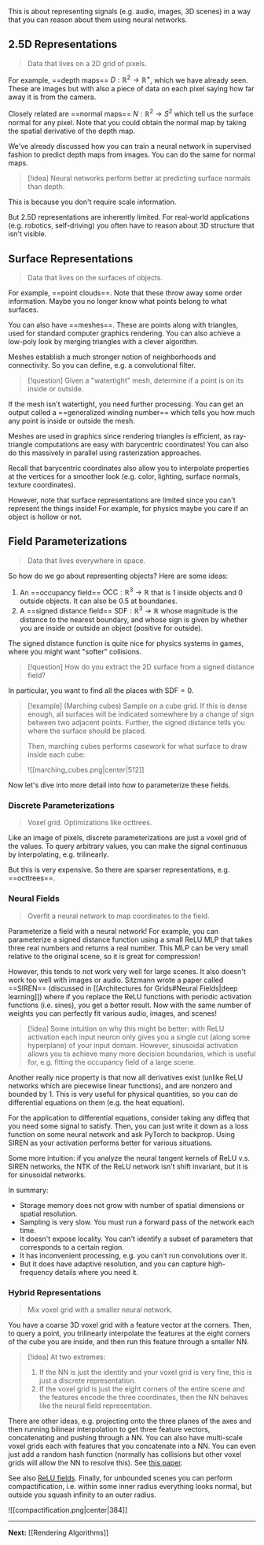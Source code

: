 This is about representing signals (e.g. audio, images, 3D scenes) in a way that you can reason about them using neural networks.

## 2.5D Representations

> Data that lives on a 2D grid of pixels.

For example, ==depth maps== $D:\mathbb{R}^{2}\to \mathbb{R}^{+}$, which we have already seen. These are images but with also a piece of data on each pixel saying how far away it is from the camera.

Closely related are ==normal maps== $N:\mathbb{R}^{2}\to S^{2}$ which tell us the surface normal for any pixel. Note that you could obtain the normal map by taking the spatial derivative of the depth map.

We've already discussed how you can train a neural network in supervised fashion to predict depth maps from images. You can do the same for normal maps.

> [!idea]
> Neural networks perform better at predicting surface normals than depth.

This is because you don't require scale information.

But 2.5D representations are inherently limited. For real-world applications (e.g. robotics, self-driving) you often have to reason about 3D structure that isn't visible.

## Surface Representations

> Data that lives on the surfaces of objects.

For example, ==point clouds==. Note that these throw away some order information. Maybe you no longer know what points belong to what surfaces.

You can also have ==meshes==. These are points along with triangles, used for standard computer graphics rendering. You can also achieve a low-poly look by merging triangles with a clever algorithm.

Meshes establish a much stronger notion of neighborhoods and connectivity. So you can define, e.g. a convolutional filter.

> [!question]
> Given a "watertight" mesh, determine if a point is on its inside or outside.

If the mesh isn't watertight, you need further processing. You can get an output called a ==generalized winding number== which tells you how much any point is inside or outside the mesh.

Meshes are used in graphics since rendering triangles is efficient, as ray-triangle computations are easy with barycentric coordinates! You can also do this massively in parallel using rasterization approaches.

Recall that barycentric coordinates also allow you to interpolate properties at the vertices for a smoother look (e.g. color, lighting, surface normals, texture coordinates).

However, note that surface representations are limited since you can't represent the things inside! For example, for physics maybe you care if an object is hollow or not.

## Field Parameterizations

> Data that lives everywhere in space.

So how do we go about representing objects? Here are some ideas:

1. An ==occupancy field== $\text{OCC}:\mathbb{R}^{3}\to \mathbb{R}$ that is $1$ inside objects and $0$ outside objects. It can also be $0.5$ at boundaries.
2. A ==signed distance field== $\text{SDF}:\mathbb{R}^{3}\to \mathbb{R}$ whose magnitude is the distance to the nearest boundary, and whose sign is given by whether you are inside or outside an object (positive for outside).

The signed distance function is quite nice for physics systems in games, where you might want "softer" collisions.

> [!question]
> How do you extract the 2D surface from a signed distance field?

In particular, you want to find all the places with $\text{SDF}=0$.

> [!example] (Marching cubes)
> Sample on a cube grid. If this is dense enough, all surfaces will be indicated somewhere by a change of sign between two adjacent points. Further, the signed distance tells you where the surface should be placed.
> 
> Then, marching cubes performs casework for what surface to draw inside each cube:
> 
> ![[marching_cubes.png|center|512]]

Now let's dive into more detail into how to parameterize these fields.

### Discrete Parameterizations

> Voxel grid. Optimizations like octtrees.

Like an image of pixels, discrete parameterizations are just a voxel grid of the values. To query arbitrary values, you can make the signal continuous by interpolating, e.g. trilinearly.

But this is very expensive. So there are sparser representations, e.g. ==octtrees==. 

### Neural Fields

> Overfit a neural network to map coordinates to the field.

Parameterize a field with a neural network! For example, you can parameterize a signed distance function using a small ReLU MLP that takes three real numbers and returns a real number. This MLP can be very small relative to the original scene, so it is great for compression!

However, this tends to not work very well for large scenes. It also doesn't work too well with images or audio. Sitzmann wrote a paper called ==SIREN== (discussed in [[Architectures for Grids#Neural Fields|deep learning]]) where if you replace the ReLU functions with periodic activation functions (i.e. sines), you get a better result. Now with the same number of weights you can perfectly fit various audio, images, and scenes!

> [!idea]
> Some intuition on why this might be better: with ReLU activation each input neuron only gives you a single cut (along some hyperplane) of your input domain. However, sinusoidal activation allows you to achieve many more decision boundaries, which is useful for, e.g. fitting the occupancy field of a large scene.

Another really nice property is that now all derivatives exist (unlike ReLU networks which are piecewise linear functions), and are nonzero and bounded by $1$. This is very useful for physical quantities, so you can do differential equations on them (e.g. the heat equation).

For the application to differential equations, consider taking any diffeq that you need some signal to satisfy. Then, you can just write it down as a loss function on some neural network and ask PyTorch to backprop. Using SIREN as your activation performs better for various situations.

Some more intuition: if you analyze the neural tangent kernels of ReLU v.s. SIREN networks, the NTK of the ReLU network isn't shift invariant, but it is for sinusoidal networks.

In summary:

* Storage memory does not grow with number of spatial dimensions or spatial resolution.
* Sampling is very slow. You must run a forward pass of the network each time.
* It doesn't expose locality. You can't identify a subset of parameters that corresponds to a certain region.
* It has inconvenient processing, e.g. you can't run convolutions over it.
* But it does have adaptive resolution, and you can capture high-frequency details where you need it.

### Hybrid Representations

> Mix voxel grid with a smaller neural network.

You have a coarse 3D voxel grid with a feature vector at the corners. Then, to query a point, you trilinearly interpolate the features at the eight corners of the cube you are inside, and then run this feature through a smaller NN.

> [!idea]
> At two extremes:
> 
> 1. If the NN is just the identity and your voxel grid is very fine, this is just a discrete representation. 
> 2. If the voxel grid is just the eight corners of the entire scene and the features encode the three coordinates, then the NN behaves like the neural field representation.

There are other ideas, e.g. projecting onto the three planes of the axes and then running bilinear interpolation to get three feature vectors, concatenating and pushing through a NN. You can also have multi-scale voxel grids each with features that you concatenate into a NN. You can even just add a random hash function (normally has collisions but other voxel grids will allow the NN to resolve this). See [this paper](https://arxiv.org/abs/2201.05989).

See also [ReLU fields](https://arxiv.org/abs/2205.10824). Finally, for unbounded scenes you can perform compactification, i.e. within some inner radius everything looks normal, but outside you squash infinity to an outer radius.

![[compactification.png|center|384]]

---

**Next:** [[Rendering Algorithms]]